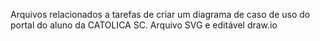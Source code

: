 Arquivos relacionados a tarefas de criar um diagrama de caso de uso do portal do aluno da CATOLICA SC. Arquivo SVG e editável draw.io
